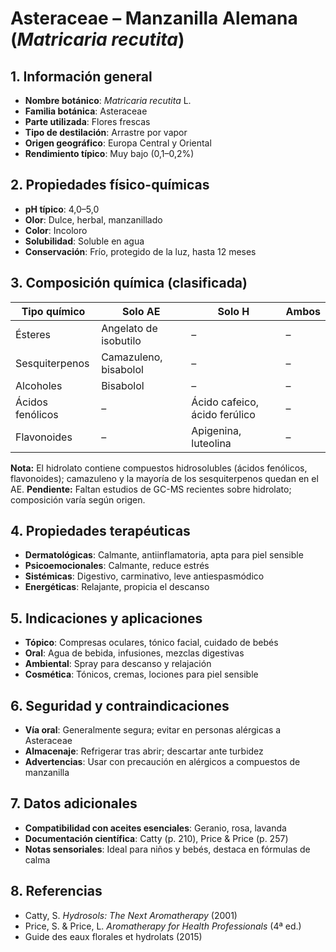# Asteraceae – Manzanilla Alemana (*Matricaria recutita*)

## 1. Información general
- **Nombre botánico**: *Matricaria recutita* L.
- **Familia botánica**: Asteraceae
- **Parte utilizada**: Flores frescas
- **Tipo de destilación**: Arrastre por vapor
- **Origen geográfico**: Europa Central y Oriental
- **Rendimiento típico**: Muy bajo (0,1–0,2%)

## 2. Propiedades físico-químicas
- **pH típico**: 4,0–5,0
- **Olor**: Dulce, herbal, manzanillado
- **Color**: Incoloro
- **Solubilidad**: Soluble en agua
- **Conservación**: Frío, protegido de la luz, hasta 12 meses

## 3. Composición química (clasificada)
| Tipo químico       | Solo AE                     | Solo H                 | Ambos            |
|-------------------|-----------------------------|------------------------|------------------|
| Ésteres           | Angelato de isobutilo       | –                      | –                |
| Sesquiterpenos    | Camazuleno, bisabolol       | –                      | –                |
| Alcoholes         | Bisabolol                   | –                      | –                |
| Ácidos fenólicos  | –                           | Ácido cafeico, ácido ferúlico | –          |
| Flavonoides       | –                           | Apigenina, luteolina   | –                |

**Nota:** El hidrolato contiene compuestos hidrosolubles (ácidos fenólicos, flavonoides); camazuleno y la mayoría de los sesquiterpenos quedan en el AE.
**Pendiente:** Faltan estudios de GC-MS recientes sobre hidrolato; composición varía según origen.

## 4. Propiedades terapéuticas
- **Dermatológicas**: Calmante, antiinflamatoria, apta para piel sensible
- **Psicoemocionales**: Calmante, reduce estrés
- **Sistémicas**: Digestivo, carminativo, leve antiespasmódico
- **Energéticas**: Relajante, propicia el descanso

## 5. Indicaciones y aplicaciones
- **Tópico**: Compresas oculares, tónico facial, cuidado de bebés
- **Oral**: Agua de bebida, infusiones, mezclas digestivas
- **Ambiental**: Spray para descanso y relajación
- **Cosmética**: Tónicos, cremas, lociones para piel sensible

## 6. Seguridad y contraindicaciones
- **Vía oral**: Generalmente segura; evitar en personas alérgicas a Asteraceae
- **Almacenaje**: Refrigerar tras abrir; descartar ante turbidez
- **Advertencias**: Usar con precaución en alérgicos a compuestos de manzanilla

## 7. Datos adicionales
- **Compatibilidad con aceites esenciales**: Geranio, rosa, lavanda
- **Documentación científica**: Catty (p. 210), Price & Price (p. 257)
- **Notas sensoriales**: Ideal para niños y bebés, destaca en fórmulas de calma

## 8. Referencias
- Catty, S. *Hydrosols: The Next Aromatherapy* (2001)
- Price, S. & Price, L. *Aromatherapy for Health Professionals* (4ª ed.)
- Guide des eaux florales et hydrolats (2015)

